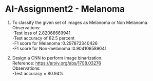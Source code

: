 # AI-Assignment2 - Melanoma

1. To classify the given set of images as Melanoma or Non Melanoma.  <br>
Observations: <br>
  -Test loss of 2.82066669941 <br>
  -Test accuracy of 82.5 percent <br>
  -F1 score for Melanoma :0.297872340426 <br>
  -F1 score for Non-melanoma :0.904109589041.

2. Design a CNN to perform image binarization. <br>
Reference: https://arxiv.org/abs/1708.03276 <br>
Observations: <br>
  -Test accuracy = 80.94% 
